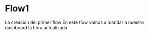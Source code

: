 # Flow1
La creacion del primer flow
En este flow vamos a mandar a nuestro dashboard la hora actualizada.
